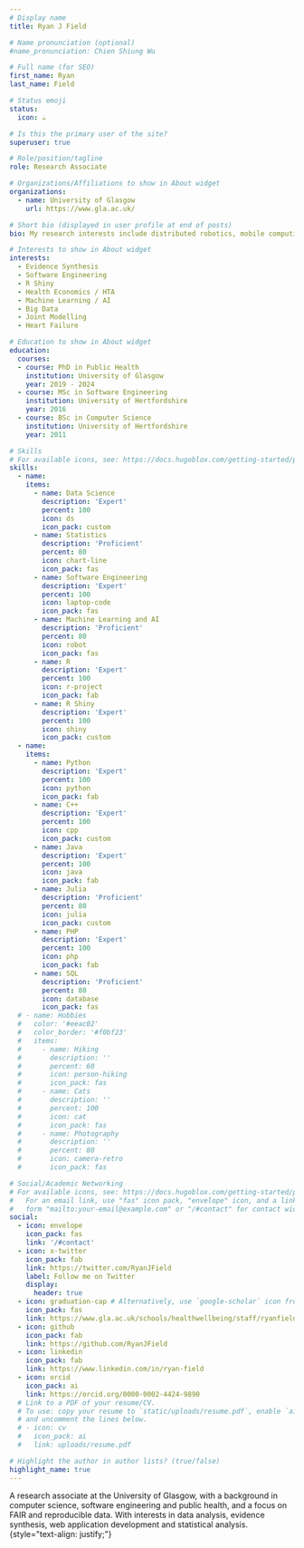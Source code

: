```yaml
---
# Display name
title: Ryan J Field

# Name pronunciation (optional)
#name_pronunciation: Chien Shiung Wu

# Full name (for SEO)
first_name: Ryan
last_name: Field

# Status emoji
status:
  icon: ☕️

# Is this the primary user of the site?
superuser: true

# Role/position/tagline
role: Research Associate

# Organizations/Affiliations to show in About widget
organizations:
  - name: University of Glasgow
    url: https://www.gla.ac.uk/

# Short bio (displayed in user profile at end of posts)
bio: My research interests include distributed robotics, mobile computing and programmable matter.

# Interests to show in About widget
interests:
  - Evidence Synthesis
  - Software Engineering
  - R Shiny
  - Health Economics / HTA
  - Machine Learning / AI
  - Big Data
  - Joint Modelling
  - Heart Failure

# Education to show in About widget
education:
  courses:
  - course: PhD in Public Health
    institution: University of Glasgow
    year: 2019 - 2024
  - course: MSc in Software Engineering
    institution: University of Hertfordshire
    year: 2016
  - course: BSc in Computer Science
    institution: University of Hertfordshire
    year: 2011

# Skills
# For available icons, see: https://docs.hugoblox.com/getting-started/page-builder/#icons
skills:
  - name: 
    items:
      - name: Data Science
        description: 'Expert'
        percent: 100
        icon: ds
        icon_pack: custom
      - name: Statistics
        description: 'Proficient'
        percent: 80
        icon: chart-line
        icon_pack: fas
      - name: Software Engineering
        description: 'Expert'
        percent: 100
        icon: laptop-code
        icon_pack: fas
      - name: Machine Learning and AI
        description: 'Proficient'
        percent: 80
        icon: robot
        icon_pack: fas
      - name: R
        description: 'Expert'
        percent: 100
        icon: r-project
        icon_pack: fab
      - name: R Shiny
        description: 'Expert'
        percent: 100
        icon: shiny
        icon_pack: custom
  - name: 
    items:
      - name: Python
        description: 'Expert'
        percent: 100
        icon: python
        icon_pack: fab
      - name: C++
        description: 'Expert'
        percent: 100
        icon: cpp
        icon_pack: custom
      - name: Java
        description: 'Expert'
        percent: 100
        icon: java
        icon_pack: fab
      - name: Julia
        description: 'Proficient'
        percent: 80
        icon: julia
        icon_pack: custom
      - name: PHP
        description: 'Expert'
        percent: 100
        icon: php
        icon_pack: fab
      - name: SQL
        description: 'Proficient'
        percent: 80
        icon: database
        icon_pack: fas
  # - name: Hobbies
  #   color: '#eeac02'
  #   color_border: '#f0bf23'
  #   items:
  #     - name: Hiking
  #       description: ''
  #       percent: 60
  #       icon: person-hiking
  #       icon_pack: fas
  #     - name: Cats
  #       description: ''
  #       percent: 100
  #       icon: cat
  #       icon_pack: fas
  #     - name: Photography
  #       description: ''
  #       percent: 80
  #       icon: camera-retro
  #       icon_pack: fas

# Social/Academic Networking
# For available icons, see: https://docs.hugoblox.com/getting-started/page-builder/#icons
#   For an email link, use "fas" icon pack, "envelope" icon, and a link in the
#   form "mailto:your-email@example.com" or "/#contact" for contact widget.
social:
  - icon: envelope
    icon_pack: fas
    link: '/#contact'
  - icon: x-twitter
    icon_pack: fab
    link: https://twitter.com/RyanJField
    label: Follow me on Twitter
    display:
      header: true
  - icon: graduation-cap # Alternatively, use `google-scholar` icon from `ai` icon pack
    icon_pack: fas
    link: https://www.gla.ac.uk/schools/healthwellbeing/staff/ryanfield/
  - icon: github
    icon_pack: fab
    link: https://github.com/RyanJField
  - icon: linkedin
    icon_pack: fab
    link: https://www.linkedin.com/in/ryan-field
  - icon: orcid
    icon_pack: ai
    link: https://orcid.org/0000-0002-4424-9890
  # Link to a PDF of your resume/CV.
  # To use: copy your resume to `static/uploads/resume.pdf`, enable `ai` icons in `params.yaml`,
  # and uncomment the lines below.
  # - icon: cv
  #   icon_pack: ai
  #   link: uploads/resume.pdf

# Highlight the author in author lists? (true/false)
highlight_name: true
---
```


A research associate at the University of Glasgow, with a background in computer science, software engineering and
public health, and a focus on FAIR and reproducible data. With interests in data analysis, evidence synthesis, web
application development and statistical analysis.
{style="text-align: justify;"}

